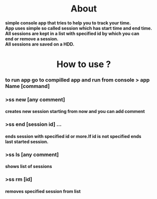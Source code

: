 <h1 align = center>About</h1>
<h4>simple console app that tries to help you to track your time.<br/>
App uses simple so called session which has start time and end time.<br/>
All sessions are kept in a list with specified id by which you can <br/> end or remove a session.<br/>
All sessions are saved on a HDD.
</h4>
<h1 align = center>How to use ?</h1>
<h3>to run app go to compilled app and run from console > app Name [command]</h3>
<h3>>ss new [any comment]</h3>
<h4>creates new session starting from now and you can add comment</h4>
<h3>>ss end [session id] ...</h3>
<h4>ends session with specified id or more.If id is not specified ends<br/> last started session.</h4>
<h3>>ss ls [any comment]</h3>
<h4>shows list of sessions</h4>
<h3>>ss rm [id]</h3>
<h4>removes specified session from list</h4>